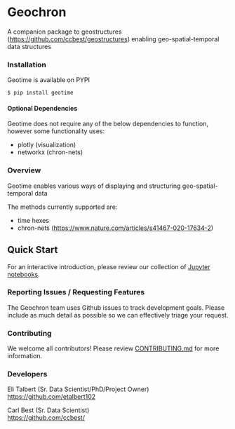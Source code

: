 # Geochron


A companion package to geostructures (https://github.com/ccbest/geostructures) enabling geo-spatial-temporal data structures



### Installation

Geotime is available on PYPI
```
$ pip install geotime
```

#### Optional Dependencies
Geotime does not require any of the below dependencies to function, however some functionality uses:
* plotly (visualization)
* networkx (chron-nets)

### Overview

Geotime enables various ways of displaying and structuring geo-spatial-temporal data

The methods currently supported are:
* time hexes
* chron-nets (https://www.nature.com/articles/s41467-020-17634-2)




## Quick Start

For an interactive introduction, please review our collection of [Jupyter notebooks](./notebooks).



### Reporting Issues / Requesting Features

The Geochron team uses Github issues to track development goals. Please include as much detail as possible so we can effectively triage your request.

### Contributing

We welcome all contributors! Please review [CONTRIBUTING.md](./CONTRIBUTING.md) for more information.

### Developers
Eli Talbert (Sr. Data Scientist/PhD/Project Owner)\
https://github.com/etalbert102 

Carl Best (Sr. Data Scientist)\
https://github.com/ccbest/

